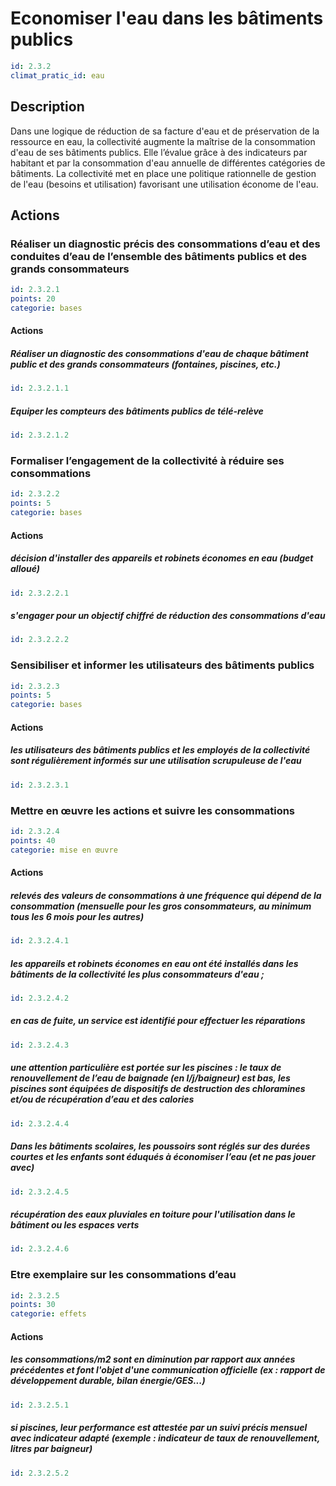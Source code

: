# Economiser l'eau dans les bâtiments publics
```yaml
id: 2.3.2
climat_pratic_id: eau
```
## Description
Dans une logique de réduction de sa facture d'eau et de préservation de la ressource en eau, la collectivité augmente la maîtrise de la consommation d'eau de ses bâtiments publics. Elle l’évalue grâce à des indicateurs par habitant et par la consommation d'eau annuelle de différentes catégories de bâtiments. La collectivité met en place une politique rationnelle de gestion de l'eau (besoins et utilisation) favorisant une utilisation économe de l'eau.


## Actions
### Réaliser un diagnostic précis des consommations d’eau et des conduites d’eau de l’ensemble des bâtiments publics et des grands consommateurs
```yaml
id: 2.3.2.1
points: 20
categorie: bases
```
#### Actions
##### Réaliser un diagnostic des consommations d'eau de chaque bâtiment public et des grands consommateurs (fontaines, piscines, etc.)
```yaml
id: 2.3.2.1.1
```

##### Equiper les compteurs des bâtiments publics de télé-relève
```yaml
id: 2.3.2.1.2
```


### Formaliser l’engagement de la collectivité à réduire ses consommations
```yaml
id: 2.3.2.2
points: 5
categorie: bases
```
#### Actions
##### décision d'installer des appareils et robinets économes en eau (budget alloué)
```yaml
id: 2.3.2.2.1
```

##### s'engager pour un objectif chiffré de réduction des consommations d'eau
```yaml
id: 2.3.2.2.2
```


### Sensibiliser et informer les utilisateurs des bâtiments publics
```yaml
id: 2.3.2.3
points: 5
categorie: bases
```
#### Actions
##### les utilisateurs des bâtiments publics et les employés de la collectivité sont régulièrement informés sur une utilisation scrupuleuse de l'eau
```yaml
id: 2.3.2.3.1
```


### Mettre en œuvre les actions et suivre les consommations
```yaml
id: 2.3.2.4
points: 40
categorie: mise en œuvre
```
#### Actions
##### relevés des valeurs de consommations à une fréquence qui dépend de la consommation (mensuelle pour les gros consommateurs, au minimum tous les 6 mois pour les autres)
```yaml
id: 2.3.2.4.1
```

##### les appareils et robinets économes en eau ont été installés dans les bâtiments de la collectivité les plus consommateurs d'eau ;
```yaml
id: 2.3.2.4.2
```

##### en cas de fuite, un service est identifié pour effectuer les réparations
```yaml
id: 2.3.2.4.3
```

##### une attention particulière est portée sur les piscines : le taux de renouvellement de l’eau de baignade (en l/j/baigneur) est bas, les piscines sont équipées de dispositifs de destruction des chloramines et/ou de récupération d’eau et des calories
```yaml
id: 2.3.2.4.4
```

##### Dans les bâtiments scolaires, les poussoirs sont réglés sur des durées courtes et les enfants sont éduqués à économiser l’eau (et ne pas jouer avec)
```yaml
id: 2.3.2.4.5
```

##### récupération des eaux pluviales en toiture pour l'utilisation dans le bâtiment ou les espaces verts
```yaml
id: 2.3.2.4.6
```


### Etre exemplaire sur les consommations d’eau
```yaml
id: 2.3.2.5
points: 30
categorie: effets
```
#### Actions
##### les consommations/m2 sont en diminution par rapport aux années précédentes et font l'objet d'une communication officielle (ex : rapport de développement durable, bilan énergie/GES...)
```yaml
id: 2.3.2.5.1
```

##### si piscines, leur performance est attestée par un suivi précis mensuel avec indicateur adapté (exemple : indicateur de taux de renouvellement, litres par baigneur)
```yaml
id: 2.3.2.5.2
```


